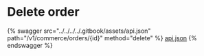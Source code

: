 # Delete order

{% swagger src="../../../../.gitbook/assets/api.json" path="/v1/commerce/orders/{id}" method="delete" %}
[api.json](../../../../.gitbook/assets/api.json)
{% endswagger %}
